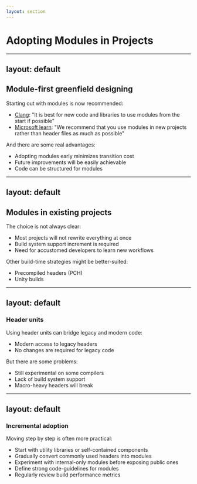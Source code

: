 ```yaml
---
layout: section
---
```


# Adopting Modules in Projects

---
layout: default
---

## Module-first greenfield designing

Starting out with modules is now recommended:

* [Clang](https://clang.llvm.org/docs/StandardCPlusPlusModules.html#transitioning-to-modules): "It is best for new code and libraries to use modules from the start if possible"
* [Microsoft learn](https://learn.microsoft.com/en-us/cpp/cpp/modules-cpp?view=msvc-170): "We recommend that you use modules in new projects rather than header files as much as possible"

<v-click>

And there are some real advantages:

* Adopting modules early minimizes transition cost
* Future improvements will be easily achievable
* Code can be structured for modules

</v-click>

---
layout: default
---

## Modules in existing projects

The choice is not always clear:

* Most projects will not rewrite everything at once
* Build system support increment is required
* Need for accustomed developers to learn new workflows

<v-click>

Other build-time strategies might be better-suited:

* Precompiled headers (PCH)
* Unity builds

</v-click>

---
layout: default
---

### Header units

Using header units can bridge legacy and modern code:

* Modern access to legacy headers
* No changes are required for legacy code

<v-click>

But there are some problems:

* Still experimental on some compilers
* Lack of build system support
* Macro-heavy headers will break

</v-click>

---
layout: default
---

### Incremental adoption

Moving step by step is often more practical:

* Start with utility libraries or self-contained components
* Gradually convert commonly used headers into modules
* Experiment with internal-only modules before exposing public ones
* Define strong code-guidelines for modules
* Regularly review build performance metrics
